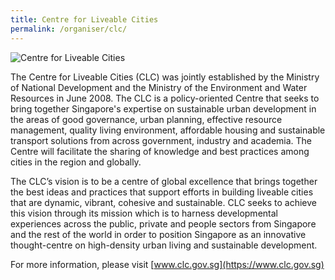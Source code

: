 ```yaml
---
title: Centre for Liveable Cities
permalink: /organiser/clc/
---
```


<div style="width:300px"><img src="/images/clclogo.png" alt="Centre for Liveable Cities" /></div>

The Centre for Liveable Cities (CLC) was jointly established by the Ministry of National Development and the Ministry of the Environment and Water Resources in June 2008. The CLC is a policy-oriented Centre that seeks to bring together Singapore's expertise on sustainable urban development in the areas of good governance, urban planning, effective resource management, quality living environment, affordable housing and sustainable transport solutions from across government, industry and academia. The Centre will facilitate the sharing of knowledge and best practices among cities in the region and globally.

The CLC’s vision is to be a centre of global excellence that brings together the best ideas and practices that support efforts in building liveable cities that are dynamic, vibrant, cohesive and sustainable. CLC seeks to achieve this vision through its mission which is to harness developmental experiences across the public, private and people sectors from Singapore and the rest of the world in order to position Singapore as an innovative thought-centre on high-density urban living and sustainable development.

For more information, please visit [www.clc.gov.sg](https://www.clc.gov.sg)

